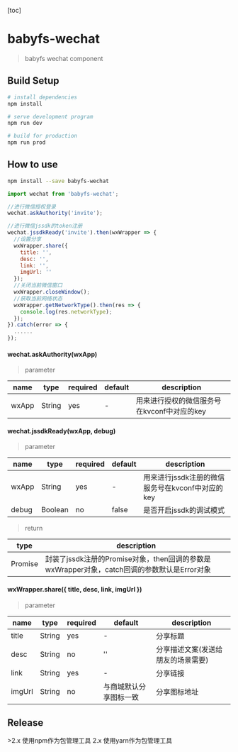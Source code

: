[toc]

# babyfs-wechat

> babyfs wechat component

## Build Setup

``` bash
# install dependencies
npm install

# serve development program
npm run dev

# build for production
npm run prod
```

## How to use

``` bash
npm install --save babyfs-wechat
```

``` javascript
import wechat from 'babyfs-wechat';

//进行微信授权登录
wechat.askAuthority('invite');

//进行微信jssdk的token注册
wechat.jssdkReady('invite').then(wxWrapper => {
  //设置分享
  wxWrapper.share({
    title: '',
    desc: '',
    link: '',
    imgUrl: ''
  });
  //关闭当前微信窗口
  wxWrapper.closeWindow();
  //获取当前网络状态
  wxWrapper.getNetworkType().then(res => {
    console.log(res.networkType);
  });
}).catch(error => {
  ......
});
```
#### wechat.askAuthority(wxApp)

>parameter

name | type | required | default | description
----|----|----|----|----
wxApp | String | yes | - | 用来进行授权的微信服务号在kvconf中对应的key

#### wechat.jssdkReady(wxApp, debug)

>parameter

name | type | required | default | description
----|----|----|----|----
wxApp | String | yes | - | 用来进行jssdk注册的微信服务号在kvconf中对应的key
debug | Boolean | no | false | 是否开启jssdk的调试模式

>return

type | description
----|----
Promise | 封装了jssdk注册的Promise对象，then回调的参数是wxWrapper对象，catch回调的参数默认是Error对象

#### wxWrapper.share({ title, desc, link, imgUrl })

>parameter

name | type | required | default | description
----|----|----|----|----
title | String | yes | - | 分享标题
desc | String | no | '' | 分享描述文案(发送给朋友的场景需要)
link | String | yes | - | 分享链接
imgUrl | String | no | 与商城默认分享图标一致 | 分享图标地址

## Release

\>2.x 使用npm作为包管理工具
2.x 使用yarn作为包管理工具